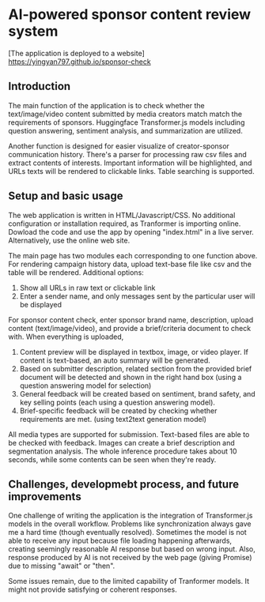 # AI-powered sponsor content review system

[The application is deployed to a website] https://yingyan797.github.io/sponsor-check

## Introduction

The main function of the application is to check whether the text/image/video content submitted by media creators match match the requirements of sponsors. Huggingface Transformer.js models including question answering, sentiment analysis, and summarization are utilized. 

Another function is designed for easier visualize of creator-sponsor communication history. There's a parser for processing raw csv files and extract contents of interests. Important information will be highlighted, and URLs texts will be rendered to clickable links. Table searching is supported.

## Setup and basic usage
The web application is written in HTML/Javascript/CSS. No additional configuration or installation required, as Tranformer is importing online. Dowload the code and use the app by opening "index.html" in a live server. Alternatively, use the online web site.

The main page has two modules each corresponding to one function above. 
For rendering campaign history data, upload text-base file like csv and the table will be rendered. Additional options:
1. Show all URLs in raw text or clickable link
2. Enter a sender name, and only messages sent by the particular user will be displayed

For sponsor content check, enter sponsor brand name, description, upload content (text/image/video), and provide a brief/criteria document to check with. When everything is uploaded, 
1. Content preview will be displayed in textbox, image, or video player. If content is text-based, an auto summary will be generated.
2. Based on submitter description, related section from the provided brief document will be detected and shown in the right hand box (using a question answering model for selection)
3. General feedback will be created based on sentiment, brand safety, and key selling points (each using a question answering model).
4. Brief-specific feedback will be created by checking whether requirements are met. (using text2text generation model)

All media types are supported for submission. Text-based files are able to be checked with feedback. Images can create a brief description and segmentation analysis.
The whole inference procedure takes about 10 seconds, while some contents can be seen when they're ready.


## Challenges, developmebt process, and future improvements
One challenge of writing the application is the integration of Transformer.js models in the overall workflow. Problems like synchronization always gave me a hard time (though eventually resolved). Sometimes the model is not able to receive any input because file loading happening afterwards, creating seemingly reasonable AI response but based on wrong input. Also, response produced by AI is not received by the web page (giving Promise<Any>) due to missing "await" or "then".

Some issues remain, due to the limited capability of Tranformer models. It might not provide satisfying or coherent responses.

